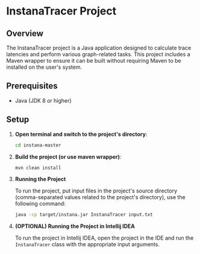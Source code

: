 # InstanaTracer Project

## Overview

The InstanaTracer project is a Java application designed to calculate trace latencies and perform various graph-related
tasks. This project includes a Maven wrapper to ensure it can be built without requiring Maven to be installed on the
user's system.

## Prerequisites

- Java (JDK 8 or higher)

## Setup

1. **Open terminal and switch to the project's directory**:
   ```sh
   cd instana-master

2. **Build the project (or use maven wrapper)**:
   ```sh
   mvn clean install

3. **Running the Project**

   To run the project, put input files in the project's source directory (comma-separated values related to the
   project's directory), use the following command:
   ```sh
   java -cp target/instana.jar InstanaTracer input.txt

4. **(OPTIONAL) Running the Project in Intellij IDEA**

   To run the project in Intellij IDEA, open the project in the IDE and run the `InstanaTracer` class with the
   appropriate input arguments.
   

   